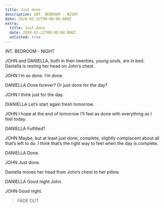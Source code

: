 ```yaml
---
title: Just done
description: INT. BEDROOM - NIGHT
date: 2020-02-22T00:00:00.000Z
extra:
  title: Just done
  date: 2020-02-22T00:00:00.000Z
  unlisted: true
---
```


INT. BEDROOM - NIGHT

JOHN and DANIELLA, both in their twenties, young souls, are in bed. Daniella is resting her head on John’s chest.

JOHN
I’m so done. I’m done.

DANIELLA
Done forever? Or just done for the day?

JOHN
I think just for the day.

DIANIELLA
Let’s start again fresh tomorrow.

JOHN
I hope at the end of tomorrow I’ll feel as done with everything as I feel today.

DANIELLA
Fulfilled?

JOHN
Maybe, but at least just done, complete, slightly complacent about all that’s left to do. I think that’s the right way to feel when the day is complete.

DANIELLA
Done.

JOHN
Just done.

Daniella moves her head from John’s chest to her pillow.

DANIELLA
Good night John.

JOHN
Good night.

> FADE OUT
